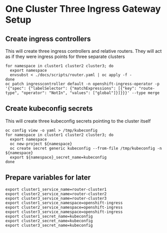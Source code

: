 # One Cluster Three Ingress Gateway Setup

## Create ingress controllers

This will create three ingress controllers and relative routers. They will act as if they were ingress points for three separate clusters

```shell
for namespace in cluster1 cluster2 cluster3; do
  export namespace
  envsubst < ./docs/scripts/router.yaml | oc apply -f -
done
oc patch ingresscontroller default -n openshift-ingress-operator -p '{"spec": {"labelSelector": {"matchExpressions": [{"key": "route-type", "operator": "NotIn", "values": ["global"]}]}}}' --type merge
```

## Create kubeconfig secrets

This will create three kubeconfig secrets pointing to the cluster itself

```shell
oc config view -o yaml > /tmp/kubeconfig
for namespace in cluster1 cluster2 cluster3; do
  export namespace
  oc new-project ${namespace}
  oc create secret generic kubeconfig --from-file /tmp/kubeconfig -n ${namespace}
  export ${namespace}_secret_name=kubeconfig
done
```

## Prepare variables for later

```shell
export cluster1_service_name=router-cluster1
export cluster2_service_name=router-cluster2
export cluster3_service_name=router-cluster3
export cluster1_service_namespace=openshift-ingress
export cluster2_service_namespace=openshift-ingress
export cluster3_service_namespace=openshift-ingress
export cluster1_secret_name=kubeconfig
export cluster2_secret_name=kubeconfig
export cluster3_secret_name=kubeconfig
```